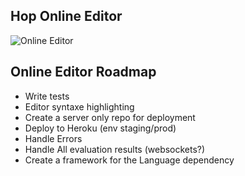 ## Hop Online Editor
![](https://raw.githubusercontent.com/OMTS/Hop/feature-inline-editor/InlineEditor/HopInlineEditor.png?token=AAlI0sXoO3mRK-8X4ki_NOAG9DHLbALbks5bW7JOwA%3D%3D  "Online Editor")


## Online Editor Roadmap
* Write tests
* Editor syntaxe highlighting
* Create a server only repo for deployment
* Deploy to Heroku (env staging/prod)
* Handle Errors
* Handle All evaluation results (websockets?)
* Create a framework for the Language dependency
